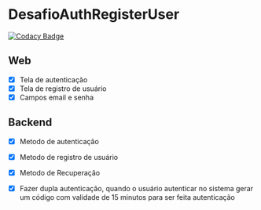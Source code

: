 # DesafioAuthRegisterUser

[![Codacy Badge](https://api.codacy.com/project/badge/Grade/4ddc9633206948a199d83d38110daaa7)](https://app.codacy.com/manual/marcialwushu/DesafioAuthRegisterUser?utm_source=github.com&utm_medium=referral&utm_content=marcialwushu/DesafioAuthRegisterUser&utm_campaign=Badge_Grade_Settings)

## Web

* [x] Tela de autenticação
* [x] Tela de registro de usuário
* [x] Campos email e senha

## Backend

* [x] Metodo de autenticação 
* [x] Metodo de registro de usuário
* [x] Metodo de Recuperação 
* [x] Fazer dupla autenticação, quando o usuário autenticar no sistema gerar um código com validade de 15 minutos para ser feita autenticação


